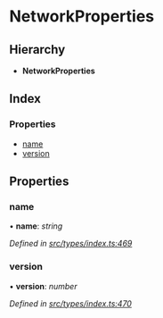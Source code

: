 # NetworkProperties

## Hierarchy

* **NetworkProperties**

## Index

### Properties

* [name](networkproperties.md#name)
* [version](networkproperties.md#version)

## Properties

### name

• **name**: _string_

_Defined in_ [_src/types/index.ts:469_](https://github.com/PolymathNetwork/polymesh-sdk/blob/5b409784/src/types/index.ts#L469)

### version

• **version**: _number_

_Defined in_ [_src/types/index.ts:470_](https://github.com/PolymathNetwork/polymesh-sdk/blob/5b409784/src/types/index.ts#L470)

